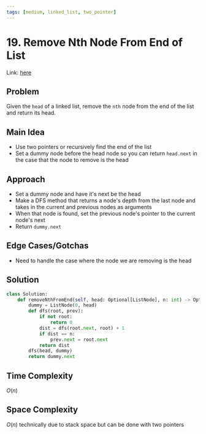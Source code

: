 ```yaml
---
tags: [medium, linked_list, two_pointer]
---
```

# 19. Remove Nth Node From End of List
Link: [here]()
## Problem
Given the `head` of a linked list, remove the `nth` node from the end of the list and return its head.
## Main Idea
- Use two pointers or recursively find the end of the list
- Set a dummy node before the head node so you can return `head.next` in the case that the node to remove is the head
## Approach
- Set a dummy node and have it's next be the head
- Make a DFS method that returns a node's depth from the last node and takes in the current and previous nodes as arguments 
- When that node is found, set the previous node's pointer to the current node's next
- Return `dummy.next` 
## Edge Cases/Gotchas 
- Need to handle the case where the node we are removing is the head
## Solution
```python 
class Solution:
    def removeNthFromEnd(self, head: Optional[ListNode], n: int) -> Optional[ListNode]:
        dummy = ListNode(0, head)
        def dfs(root, prev):
            if not root:
                return 0
            dist = dfs(root.next, root) + 1
            if dist == n:
                prev.next = root.next
            return dist
        dfs(head, dummy)
        return dummy.next
```
## Time Complexity
$O(n)$
## Space Complexity
$O(n)$ technically due to stack space but can be done with two pointers
